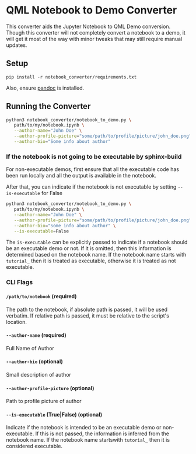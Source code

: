 # QML Notebook to Demo Converter
This converter aids the Jupyter Notebook to QML Demo conversion. Though this converter will not completely convert
a notebook to a demo, it will get it most of the way with minor tweaks that may still require manual updates.

## Setup
`pip install -r notebook_converter/requirements.txt`

Also, ensure [pandoc](https://pandoc.org/installing.html) is installed.

## Running the Converter
```bash
python3 notebook_converter/notebook_to_demo.py \
   path/to/my/notebook.ipynb \
   --author-name="John Doe" \
   --author-profile-picture="some/path/to/profile/picture/john_doe.png" \
   --author-bio="Some info about author"
```

### If the notebook is not going to be executable by sphinx-build
For non-executable demos, first ensure that all the executable code has been run locally and all the output is 
available in the notebook.

After that, you can indicate if the notebook is not executable by setting `--is-executable` for False

```bash
python3 notebook_converter/notebook_to_demo.py \
   path/to/my/notebook.ipynb \
   --author-name="John Doe" \
   --author-profile-picture="some/path/to/profile/picture/john_doe.png" \
   --author-bio="Some info about author" \
   --is-executable=False
```

The `is-executable` can be explicitly passed to indicate if a notebook should be an executable demo or not.
If it is omitted, then this information is determined based on the notebook name. If the notebook name starts with
`tutorial_` then it is treated as executable, otherwise it is treated as not executable.

### CLI Flags

#### `/path/to/notebook` (required)
The path to the notebook, if absolute path is passed, it will be used verbatim. If relative path is passed,
it must be relative to the script's location.

#### `--author-name` (required)
Full Name of Author

#### `--author-bio` (optional)
Small description of author

#### `--author-profile-picture` (optional)
Path to profile picture of author

#### `--is-executable` (True|False) (optional)
Indicate if the notebook is intended to be an executable demo or non-executable. If this is not passed,
the information is inferred from the notebook name. If the notebook name startswith `tutorial_` then it is
considered executable.


